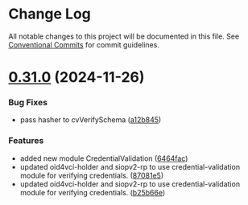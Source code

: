 # Change Log

All notable changes to this project will be documented in this file.
See [Conventional Commits](https://conventionalcommits.org) for commit guidelines.

# [0.31.0](https://github.com/Sphereon-Opensource/SSI-SDK/compare/v0.30.1...v0.31.0) (2024-11-26)

### Bug Fixes

- pass hasher to cvVerifySchema ([a12b845](https://github.com/Sphereon-Opensource/SSI-SDK/commit/a12b845aa544e2f97e8a49663b95f4fa289e4224))

### Features

- added new module CredentialValidation ([6464fac](https://github.com/Sphereon-Opensource/SSI-SDK/commit/6464facffe47aae80b369e503910f20291d55624))
- updated oid4vci-holder and siopv2-rp to use credential-validation module for verifying credentials. ([87081e5](https://github.com/Sphereon-Opensource/SSI-SDK/commit/87081e53893ee1e1b3e2cdc6cf42b667bb76374e))
- updated oid4vci-holder and siopv2-rp to use credential-validation module for verifying credentials. ([b25b66e](https://github.com/Sphereon-Opensource/SSI-SDK/commit/b25b66edef79864d5b4d0fadfacf8786cab28707))
